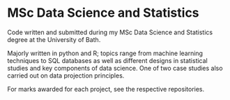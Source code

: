 # MSc Data Science and Statistics 

Code written and submitted during my MSc Data Science and Statistics degree at the University of Bath.

Majorly written in python and R; topics range from machine learning techniques to SQL databases as well as different designs in statistical studies and key components of data science. One of two case studies also carried out on data projection principles.

For marks awarded for each project, see the respective repositories.
